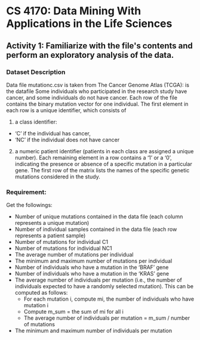 # CS 4170: Data Mining With Applications in the Life Sciences
## Activity 1: Familiarize with the file's contents and perform an exploratory analysis of the data.

### Dataset Description
Data file mutationc.csv is taken from The Cancer Genome Atlas (TCGA): is the datafile
Some individuals who participated in the research study have cancer, and some individuals do not have cancer. Each row of the file contains the binary mutation vector for one individual. The first element in each row is a unique identifier, which consists of 
1.	a class identifier: 
- ‘C’ if the individual has cancer, 
- ‘NC’ if the individual does not have cancer 
2.	a numeric patient identifier (patients in each class are assigned a unique number).
Each remaining element in a row contains a ‘1’ or a ‘0’, indicating the presence or absence of a specific mutation in a particular gene. 
The first row of the matrix lists the names of the specific genetic mutations considered in the study.

### Requirement:
Get the followings:
- Number of unique mutations contained in the data file (each column represents a unique mutation)
- Number of individual samples contained in the data file (each row represents a patient sample)
- Number of mutations for individual C1
- Number of mutations for individual NC1
- The average number of mutations per individual
- The minimum and maximum number of mutations per individual
- Number of individuals who have a mutation in the ‘BRAF’ gene
- Number of individuals who have a mutation in the ‘KRAS’ gene
- The average number of individuals per mutation (i.e., the number of individuals expected to have a randomly selected mutation). This can be computed as follows:
    - For each mutation i, compute mi, the number of individuals who have mutation i
    - Compute m_sum = the sum of mi for all i
    - The average number of individuals per mutation = m_sum / number of mutations
- The minimum and maximum number of individuals per mutation

